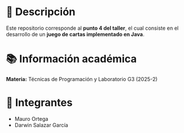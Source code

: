 # 📖 Descripción

Este repositorio corresponde al **punto 4 del taller**, el cual consiste en el desarrollo de un **juego de cartas implementado en Java**.

# 📚 Información académica

**Materia:** Técnicas de Programación y Laboratorio G3 (2025-2)

# 👥 Integrantes

- Mauro Ortega  
- Darwin Salazar García  
